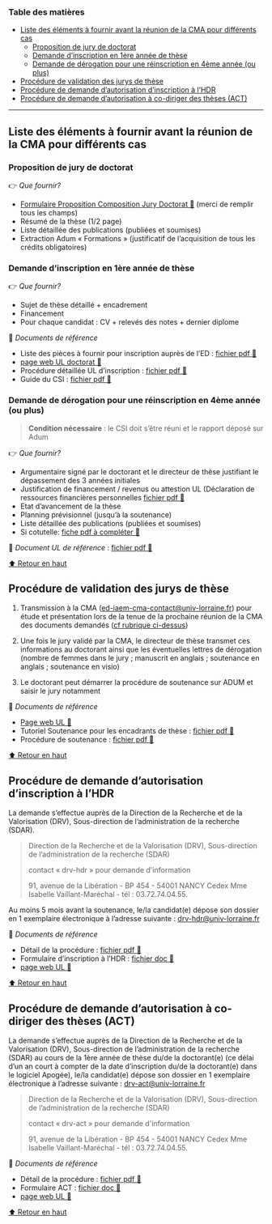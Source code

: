 <!-- START doctoc generated TOC please keep comment here to allow auto update -->
<!-- DON'T EDIT THIS SECTION, INSTEAD RE-RUN doctoc TO UPDATE -->
### Table des matières

- [Liste des éléments à fournir avant la réunion de la CMA pour différents cas](#liste-des-%C3%A9l%C3%A9ments-%C3%A0-fournir-avant-la-r%C3%A9union-de-la-cma-pour-diff%C3%A9rents-cas)
  - [Proposition de jury de doctorat](#proposition-de-jury-de-doctorat)
  - [Demande d’inscription en 1ère année de thèse](#demande-dinscription-en-1%C3%A8re-ann%C3%A9e-de-th%C3%A8se)
  - [Demande de dérogation pour une réinscription en 4ème année (ou plus)](#demande-de-d%C3%A9rogation-pour-une-r%C3%A9inscription-en-4%C3%A8me-ann%C3%A9e-ou-plus)
- [Procédure de validation des jurys de thèse](#proc%C3%A9dure-de-validation-des-jurys-de-th%C3%A8se)
- [Procédure de demande d’autorisation d’inscription à l’HDR](#proc%C3%A9dure-de-demande-dautorisation-dinscription-%C3%A0-lhdr)
- [Procédure de demande d’autorisation à co-diriger des thèses (ACT)](#proc%C3%A9dure-de-demande-dautorisation-%C3%A0-co-diriger-des-th%C3%A8ses-act)

<!-- END doctoc generated TOC please keep comment here to allow auto update -->

---

## Liste des éléments à fournir avant la réunion de la CMA pour différents cas

### Proposition de jury de doctorat
👉  *Que fournir?*
- [Formulaire Proposition Composition Jury Doctorat 🔗](/assets/formulaire_cma_jury_these.xlsx) (merci de remplir tous les champs)
- Résumé de la thèse (1/2 page)
- Liste détaillée des publications (publiées et soumises)
- Extraction Adum « Formations » (justificatif de l’acquisition de tous les crédits obligatoires)

### Demande d’inscription en 1ère année de thèse
👉  *Que fournir?*
- Sujet de thèse détaillé + encadrement
- Financement
- Pour chaque candidat : CV + relevés des notes + dernier diplome

📂 *Documents de référence*
- Liste des pièces à fournir pour inscription auprès de l’ED : [fichier pdf 🔗](https://doctorat.univ-lorraine.fr/sites/default/files/user/futurs%20doctorants/inscriptions/Liste%20pi%C3%A8ce%20inscription%20MAJ%201A03072025.pdf) 
- [page web UL doctorat 🔗](https://doctorat.univ-lorraine.fr/fr/futurs-doctorants/candidater)
- Procédure détaillée UL d’inscription : [fichier pdf 🔗](https://doctorat.univ-lorraine.fr/sites/default/files/documents/FR/guide_inscription.pdf)
- Guide du CSI : [fichier pdf 🔗](http://doctorat.univ-lorraine.fr/sites/default/files/user/etre-doctorant/CSI/guide_csi.pdf)

### Demande de dérogation pour une réinscription en 4ème année (ou plus)

> **Condition nécessaire** : le CSI doit s’être réuni et le rapport déposé sur Adum

👉 *Que fournir?*
- Argumentaire signé par le doctorant et le directeur de thèse justifiant le dépassement des 3 années initiales
- Justification de financement / revenus ou attestion UL (Déclaration de ressources financières personnelles [fichier pdf 🔗](https://doctorat.univ-lorraine.fr/sites/default/files/documents/FR/UL_declaration_ressources_personnelles_form.pdf)
- Etat d’avancement de la thèse
- Planning prévisionnel (jusqu’à la soutenance)
- Liste détaillée des publications (publiées et soumises)
- Si cotutelle: [fiche pdf à compléter 🔗](https://doctorat.univ-lorraine.fr/sites/default/files/user/international/Fiche%20de%20suivi%20cotutelle.pdf)

📂 *Document UL de référence* : [fichier pdf 🔗](https://doctorat.univ-lorraine.fr/sites/default/files/documents/FR/Liste_pieces_derogatoire.pdf)

[⬆️ Retour en haut](#table-des-matières)

## Procédure de validation des jurys de thèse

1. Transmission à la CMA (<ed-iaem-cma-contact@univ-lorraine.fr>) pour étude et présentation lors de la tenue de la prochaine réunion de la CMA des documents demandés ([cf rubrique ci-dessus](#liste-des-éléments-à-fournir-avant-la-réunion-de-la-cma-pour-différents-cas))

2. Une fois le jury validé par la CMA, le directeur de thèse transmet ces informations au doctorant ainsi que les éventuelles lettres de dérogation (nombre de femmes dans le jury ; manuscrit en anglais ; soutenance en anglais ; soutenance en visio)

3. Le doctorant peut démarrer la procédure de soutenance sur ADUM et saisir le jury notamment

📂 *Documents de référence*
- [Page web UL 🔗](https://doctorat.univ-lorraine.fr/fr/etre-doctorant/soutenance-dematerialisee)
- Tutoriel Soutenance pour les encadrants de thèse : [fichier pdf 🔗](https://doctorat.univ-lorraine.fr/sites/default/files/user/encadrants/ressources/PAP_SOUTENANCES_DIR_THESE.pdf)
- Procédure de soutenance : [fichier pdf 🔗](https://doctorat.univ-lorraine.fr/sites/default/files/user/etre-doctorant/soutenance/Proc%C3%A9dure%20d%C3%A9taill%C3%A9e_Soutenance%20MAJ%2008022024.pdf)

[⬆️ Retour en haut](#table-des-matières)

## Procédure de demande d’autorisation d’inscription à l’HDR

La demande s’effectue auprès de la Direction de la Recherche et de la Valorisation (DRV), Sous-direction de l’administration de la recherche (SDAR).
> Direction de la Recherche et de la Valorisation (DRV), Sous-direction de l’administration de la recherche (SDAR)
> 
> contact « drv-hdr » pour demande d'information
> 
> 91, avenue de la Libération - BP 454 - 54001 NANCY Cedex
Mme Isabelle Vaillant-Maréchal - tél : 03.72.74.04.55.

Au moins 5 mois avant la soutenance, le/la candidat(e) dépose son dossier en 1 exemplaire électronique à l’adresse suivante : <drv-hdr@univ-lorraine.fr>

📂 *Documents de référence*
- Détail de la procédure : [fichier pdf 🔗](https://doctorat.univ-lorraine.fr/sites/default/files/user/encadrants/ressources/Proc%C3%A9dure_HDR_MAJ-CS-18_02_2021_01-07-2021.pdf)
- Formulaire d’inscription à l’HDR : [fichier doc 🔗](https://doctorat.univ-lorraine.fr/sites/default/files/user/encadrants/ressources/Formulaire%20d'inscription_HDR_CS-25_02_2025.doc)
- [page web UL 🔗](https://doctorat.univ-lorraine.fr/fr/etre-encadrant/candidater-lact-ou-lhdr)

[⬆️ Retour en haut](#table-des-matières)

## Procédure de demande d’autorisation à co-diriger des thèses (ACT)

La demande s’effectue auprès de la Direction de la Recherche et de la Valorisation (DRV), Sous-direction de l’administration de la recherche (SDAR) au cours de la 1ère année de thèse du/de la doctorant(e)
(ce délai d’un an court à compter de la date d’inscription du/de la doctorant(e) dans le logiciel Apogée), le/la candidat(e) dépose son dossier en 1 exemplaire électronique à l’adresse suivante : <drv-act@univ-lorraine.fr>

> Direction de la Recherche et de la Valorisation (DRV), Sous-direction de l’administration de la recherche (SDAR)
> 
> contact « drv-act » pour demande d'information
> 
> 91, avenue de la Libération - BP 454 - 54001 NANCY Cedex
Mme Isabelle Vaillant-Maréchal - tél : 03.72.74.04.55.

📂 *Documents de référence*
- Détail de la procédure : [fichier pdf 🔗](https://doctorat.univ-lorraine.fr/sites/default/files/user/encadrants/ressources/Proc%C3%A9dure_ACT_01-07-2021.pdf)
- Formulaire ACT : [fichier doc 🔗](https://doctorat.univ-lorraine.fr/sites/default/files/user/encadrants/ressources/Formulaire_ACT_01-07-2021.doc)
- [page web UL 🔗](https://doctorat.univ-lorraine.fr/fr/etre-encadrant/candidater-lact-ou-lhdr)

[⬆️ Retour en haut](#table-des-matières)
